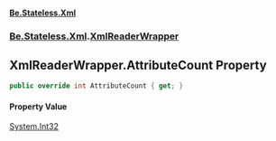 #### [Be.Stateless.Xml](README.md 'README')
### [Be.Stateless.Xml](Be.Stateless.Xml.md 'Be.Stateless.Xml').[XmlReaderWrapper](XmlReaderWrapper.md 'Be.Stateless.Xml.XmlReaderWrapper')

## XmlReaderWrapper.AttributeCount Property

```csharp
public override int AttributeCount { get; }
```

#### Property Value
[System.Int32](https://docs.microsoft.com/en-us/dotnet/api/System.Int32 'System.Int32')